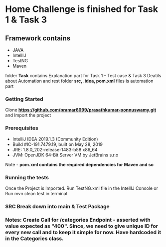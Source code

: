 # Home Challenge is finished for Task 1 & Task 3

## Framework contains

* JAVA
* IntellIJ
* TestNG
* Maven

folder **Task** contains Explanation part for Task 1 - Test case & Task 3 Deatils about Automation and rest folder **src, .idea, pom.xml** files is automation part

### Getting Started

Clone **https://github.com/pramar6699/prasathkumar-ponnuswamy.git** and Import the project

### Prerequisites

* IntelliJ IDEA 2019.1.3 (Community Edition)
* Build #IC-191.7479.19, built on May 28, 2019
* JRE: 1.8.0_202-release-1483-b58 x86_64
* JVM: OpenJDK 64-Bit Server VM by JetBrains s.r.o

Note - **pom.xml contains the required dependencies for Maven and so**

### Running the tests

Once the Project is Imported. Run TestNG.xml file in the IntellIJ Console or Run mvn clean test in terminal

### SRC Break down into main & Test Package

### Notes: Create Call for /categories Endpoint - asserted with value expected as "400". Since, we need to give unique ID for every new call and to keep it simple for now. Have hardcoded it in the Categories class. 

 
